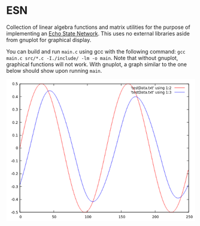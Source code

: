 # ESN
Collection of linear algebra functions and matrix utilities for the purpose of implementing an [Echo State Network](https://en.wikipedia.org/wiki/Echo_state_network). This uses no external libraries aside from gnuplot for graphical display.

You can build and run `main.c` using gcc with the following command: `gcc main.c src/*.c -I./include/ -lm -o main`. Note that without gnuplot, graphical functions will not work. With gnuplot, a graph similar to the one below should show upon running `main`.

![alt text](https://github.com/JTan2231/ESN/blob/master/example_output.png?raw=true)
